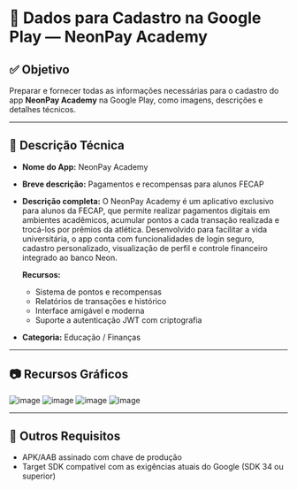 # 📲 Dados para Cadastro na Google Play — NeonPay Academy

## ✅ Objetivo
Preparar e fornecer todas as informações necessárias para o cadastro do app **NeonPay Academy** na Google Play, como imagens, descrições e detalhes técnicos.

---

## 📄 Descrição Técnica

- **Nome do App:** NeonPay Academy 
- **Breve descrição:** Pagamentos e recompensas para alunos FECAP 
- **Descrição completa:** 
  O NeonPay Academy é um aplicativo exclusivo para alunos da FECAP, que permite realizar pagamentos digitais em ambientes acadêmicos, acumular pontos a cada transação realizada e trocá-los por prêmios da atlética. 
  Desenvolvido para facilitar a vida universitária, o app conta com funcionalidades de login seguro, cadastro personalizado, visualização de perfil e controle financeiro integrado ao banco Neon. 

  **Recursos:** 
  - Sistema de pontos e recompensas 
  - Relatórios de transações e histórico 
  - Interface amigável e moderna 
  - Suporte a autenticação JWT com criptografia 

- **Categoria:** Educação / Finanças 
 
---

## 📷 Recursos Gráficos

![image](https://github.com/user-attachments/assets/e78d5717-35ba-4e25-b448-6a96150bdab8)
![image](https://github.com/user-attachments/assets/933cd4b0-bde4-4999-afa6-2ddda8670b9f)
![image](https://github.com/user-attachments/assets/e08b20b4-76df-402b-9b83-5b72d833b1c8)
![image](https://github.com/user-attachments/assets/12c93e4e-2736-4ed2-ae52-25f661f3ca27)



---

## 🔧 Outros Requisitos

- APK/AAB assinado com chave de produção 
- Target SDK compatível com as exigências atuais do Google (SDK 34 ou superior) 


